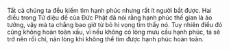 Tất cả chúng ta đều kiếm tìm hạnh phúc nhưng rất ít người bắt được. Hai điều trong Tứ diệu đế của Đức Phật đã nói rằng hạnh phúc thế gian là ảo tưởng, vậy mà ta chẳng bao giờ từ bỏ hi vọng tìm thấy nó. Tuy nhiên điều đó cũng không hoàn toàn xấu, vì nếu không có lòng mưu cầu hạnh phúc, ta sẽ trở nên rối chí, nản lòng khi không thể tìm được hạnh phúc hoàn toàn.
